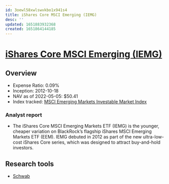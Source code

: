 ```yaml
---
id: 3oewl58xwlswvkbo1x941s4
title: iShares Core MSCI Emerging (IEMG)
desc: ''
updated: 1651883932368
created: 1651864144185
---
```

# [iShares Core MSCI Emerging (IEMG)](https://etfdb.com/etf/IEMG/#etf-ticker-profile)

## Overview

- Expense Ratio: 0.09%
- Inception: 2012-10-18
- NAV as of 2022-05-05: $50.41
- Index tracked: [MSCI Emerging Markets Investable Market Index](https://etfdb.com/index/msci-emerging-markets-investable-market-index/)

### Analyst report

- The iShares Core MSCI Emerging Markets ETF (IEMG) is the younger, cheaper variation on BlackRock’s flagship iShares MSCI Emerging Markets ETF (EEM). IEMG debuted in 2012 as part of the new ultra-low-cost iShares Core series, which was designed to attract buy-and-hold investors.

## Research tools

- [Schwab](https://www.schwab.com/research/etfs/quotes/summary/iemg)